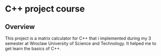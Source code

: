 # C++ project course

## Overview
This project is a matrix calculator for C++ that i implemented during my 3 semester at Wroclaw University of Science and Technology. It helped me to get learn the basics of C++.
